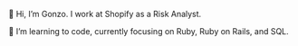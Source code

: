 👋 Hi, I’m Gonzo. I work at Shopify as a Risk Analyst.

🌱 I’m learning to code, currently focusing on Ruby, Ruby on Rails, and SQL.

